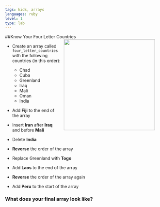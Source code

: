 ```yaml
---
tags: kids, arrays
languages: ruby
level: 1
type: lab
---
```

##Know Your Four Letter Countries
<img src="https://s3.amazonaws.com/after-school-assets/globe.jpeg" align="right" width="300px" hspace="10"> 
+ Create an array called `four_letter_countries` with the following countries (in this order):
	- Chad
	- Cuba
	- Greenland
	- Iraq
	- Mali
	- Oman
	- India

+ Add **Fiji** to the end of the array

+ Insert **Iran** after **Iraq** and before **Mali**

+ Delete **India**

+ **Reverse** the order of the array

+ Replace Greenland with **Togo**

+ Add **Laos** to the end of the array

+ **Reverse** the order of the array again

+ Add **Peru** to the start of the array


### What does your final array look like?
